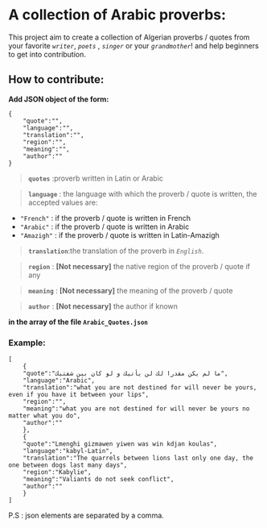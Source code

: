 # A collection of Arabic proverbs:
This project aim to create a collection of Algerian proverbs / quotes from your favorite *`writer`*, *`poets`* , *`singer`* or your *`grandmother`*! and help beginners to get into contribution.
## How to contribute:
**Add JSON object of the form:**
```
{
    "quote":"",
    "language":"",
    "translation":"",
    "region":"",
    "meaning":"",
    "author":""
}
```
> **`quotes`**   :proverb written in Latin or Arabic

> **`language`** : the language with which the proverb / quote is written, the accepted values ​​are:
+ `"French"` : if the proverb / quote is written in French
+ `"Arabic"` : if the proverb / quote is written in Arabic
+ `"Amazigh"` : if the proverb / quote is written in Latin-Amazigh

>**`translation`**:the translation of the proverb in *`English`*.

> **`region`**   : **[Not necessary]** the native region of the proverb / quote if any

> **`meaning`**  : **[Not necessary]** the meaning of the proverb / quote

> **`author`**  : **[Not necessary]** the author if known

**in the array of the file `Arabic_Quotes.json`**
### **Example:**
```
[
    {
    "quote":"ما لم يكن مقدرا لك لن يأتيك و لو كان بين شفتيك",
    "language":"Arabic",
    "translation":"what you are not destined for will never be yours, even if you have it between your lips",
    "region":"",
    "meaning":"what you are not destined for will never be yours no matter what you do",
    "author":""
    },
    {
    "quote":"Lmenghi gizmawen yiwen was win kdjan koulas",
    "language":"kabyl-Latin",
    "translation":"The quarrels between lions last only one day, the one between dogs last many days",
    "region":"Kabylie",
    "meaning":"Valiants do not seek conflict",
    "author":""
    }
]
```
 P.S :  json elements are separated by a comma.